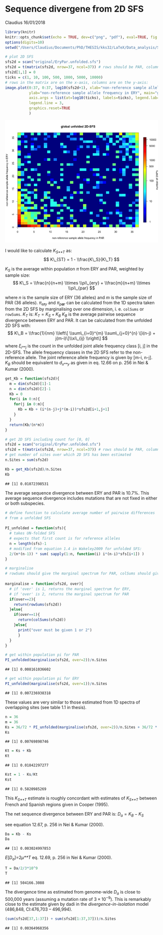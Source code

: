 Sequence divergene from 2D SFS
================
Claudius
16/01/2018

``` r
library(knitr)
knitr::opts_chunk$set(echo = TRUE, dev=c("png", "pdf"), eval=TRUE, fig.width=10, fig.height=8, warning = FALSE)
options(digits=10)
setwd("/Users/Claudius/Documents/PhD/THESIS/kks32/LaTeX/Data_analysis/SNP-indel-calling/ANGSD/BOOTSTRAP_CONTIGS/minInd9_overlapping/SFS")
```

``` r
# plot 2D SFS
sfs2d = scan("original/EryPar.unfolded.sfs")
sfs2d = t(matrix(sfs2d, nrow=37, ncol=37)) # rows should be PAR, columns should be ERY
sfs2d[1,1] = 0
ticks = c(1, 10, 100, 500, 1000, 5000, 10000)
# rows in the matrix are on the x-axis, columns are on the y-axis:
image.plot(0:37, 0:37, log10(sfs2d+1), xlab="non-reference sample allele frequency in PAR", 
           ylab="non-reference sample allele frequency in ERY", main="global unfolded 2D-SFS",
           axis.args = list(at=log10(ticks), labels=ticks), legend.lab="number of SNP's",
           legend.line = 3,
           graphics.reset=TRUE
           )
```

![](Kst_files/figure-markdown_github-ascii_identifiers/unnamed-chunk-2-1.png)

I would like to calculate *K*<sub>*S**T*</sub> as:
$$
K\_{ST} = 1 - \\frac{K\_S}{K\_T}
$$

*K*<sub>*S*</sub> is the average within population *π* from ERY and PAR, weighted by sample size:
$$
K\_S = \\frac{n}{n+m} \\times \\pi\_{ery} + \\frac{m}{n+m} \\times \\pi\_{par}
$$

where *n* is the sample size of ERY (36 alleles) and *m* is the sample size of PAR (36 alleles). *π*<sub>*e**r**y*</sub> and *π*<sub>*p**a**r*</sub> can be calculated from the 1D spectra taken from the 2D SFS by marginalising over one dimension, i. e. `colSums` or `rowSums`. *K*<sub>*T*</sub> is:
*K*<sub>*T*</sub> = *K*<sub>*S*</sub> + *K*<sub>*B*</sub>
 *K*<sub>*B*</sub> is the average pairwise sequence divergence between ERY and PAR. It can be calculated from the unfolded 2D SFS with:
$$
K\_B = \\frac{1}{nm} \\left\[ \\sum\_{i=0}^{m} \\sum\_{j=0}^{n} \[i(n-j) + j(m-i)\]\\xi\_{ij} \\right\]
$$
 where *ξ*<sub>*i**j*</sub> is the count in the unfolded joint allele frequency class \[i, j\] in the 2D-SFS. The allele frequency classes in the 2D SFS refer to the non-reference allele. The joint reference allele frequency is given by \[m-i, n-j\]. *K*<sub>*B*</sub> should be equivalent to *d*<sub>*x**y*</sub> as given in eq. 12.66 on p. 256 in Nei & Kumar (2000).

``` r
get_Kb = function(sfs2d){
  m = dim(sfs2d)[1]-1
  n = dim(sfs2d)[2]-1
  Kb = 0
  for(i in 0:n){
    for(j in 0:m){
      Kb = Kb + (i*(n-j)+j*(m-i))*sfs2d[i+1,j+1]
    }
  }
  return(Kb/(n*m))
}
```

``` r
# get 2D SFS including count for [0, 0]
sfs2d = scan("original/EryPar.unfolded.sfs")
sfs2d = t(matrix(sfs2d, nrow=37, ncol=37)) # rows should be PAR, columns should be ERY
# get number of sites over which 2D SFS has been estimated
n.Sites = sum(sfs2d)
```

``` r
Kb = get_Kb(sfs2d)/n.Sites
Kb
```

    ## [1] 0.01072398531

The average sequence divergence between ERY and PAR is 10.7%. This average sequence divergence includes mutations that are not fixed in either or both subspecies.

``` r
# define function to calculate average number of pairwise differences
# from a unfolded SFS

PI_unfolded = function(sfs){
  # takes UN-folded SFS
  # expects that first count is for reference alleles
  n = length(sfs)-1
  # modified from equation 1.4 in Wakeley2009 for unfolded SFS:
  2/(n*(n-1)) * sum( sapply(1:n, function(i) i*(n-i)*sfs[i+1]) )
}
```

``` r
# marginalise
# rowSums should give the marginal spectrum for PAR, colSums should give the marginal spectrum for ERY

marginalise = function(sfs2d, over){
  # if 'over' is 1, returns the marginal spectrum for ERY,
  # if 'over' is 2, returns the marginal spectrum for PAR
  if(over==2){
    return(rowSums(sfs2d))
  }else{
    if(over==1){
      return(colSums(sfs2d))
    }else{
      print("over must be given 1 or 2")
      }
  }
}
```

``` r
# get within population pi for PAR
PI_unfolded(marginalise(sfs2d, over=2))/n.Sites
```

    ## [1] 0.008161036602

``` r
# get within population pi for ERY
PI_unfolded(marginalise(sfs2d, over=1))/n.Sites
```

    ## [1] 0.007236938318

These values are very similar to those estimated from 1D spectra of overlapping sites (see table 1.1 in thesis).

``` r
n = 36
m = 36
Ks = 36/72 * PI_unfolded(marginalise(sfs2d, over=2))/n.Sites + 36/72 * PI_unfolded(marginalise(sfs2d, over=1))/n.Sites
Ks
```

    ## [1] 0.00769898746

``` r
Kt = Ks + Kb
Kt
```

    ## [1] 0.01842297277

``` r
Kst = 1 - Ks/Kt
Kst
```

    ## [1] 0.5820985269

This *K*<sub>*S**T*</sub> estimate is roughly concordant with estimates of *K*<sub>*S**T*</sub> between French and Spanish regions given in Cooper (1995).

The net sequence divergence between ERY and PAR is:
*D*<sub>*a*</sub> = *K*<sub>*B*</sub> − *K*<sub>*S*</sub>

see equation 12.67, p. 256 in Nei & Kumar (2000).

``` r
Da = Kb - Ks
Da
```

    ## [1] 0.003024997853

*E*\[*D*<sub>*a*</sub>\]=2*μ**T*
 eq. 12.69, p. 256 in Nei & Kumar (2000).

``` r
T = Da/2/3*10^9
T
```

    ## [1] 504166.3088

The divergence time as estimated from genome-wide *D*<sub>*a*</sub> is close to 500,000 years (assuming a mutation rate of 3 × 10<sup>−9</sup>). This is remarkably close to the estimate given by dadi in the *divergence-in-isolation* model (486,848, CI:476,703 – 496,994).

``` r
(sum(sfs2d[37,1:37]) + sum(sfs2d[1:37,37]))/n.Sites
```

    ## [1] 0.00364968356
